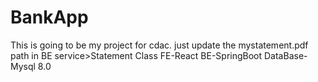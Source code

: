 # BankApp

This is going to be my project for cdac.
just update the  mystatement.pdf path in BE service>Statement Class
FE-React
BE-SpringBoot
DataBase-Mysql 8.0



